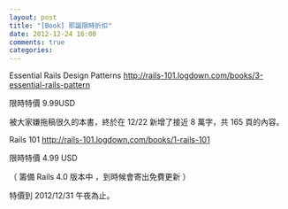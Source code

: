 ```yaml
---
layout: post
title: "[Book] 耶誕限時折扣"
date: 2012-12-24 16:00
comments: true
categories: 
---
```



Essential Rails Design Patterns
<http://rails-101.logdown.com/books/3-essential-rails-pattern>

限時特價 9.99USD 

被大家嫌拖稿很久的本書，終於在 12/22 新增了接近 8 萬字，共 165 頁的內容。


Rails 101
<http://rails-101.logdown.com/books/1-rails-101>

限時特價 4.99 USD 

（ 籌備 Rails 4.0 版本中 ，到時候會寄出免費更新 ）

特價到 2012/12/31 午夜為止。

